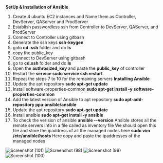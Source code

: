 **SetUp & Installation of Ansible**
1. Create 4 ubuntu EC2 instances and Name them as Controller, DevServer, QAServer and ProdServer
2. Establish passwordless ssh from Controller to DevServer, QAServer, and ProdServer
3. Connect to Controller using gitbash
4. Generate the ssh keys **ssh-keygen**
5. goto **cd .ssh** folder and do **ls**
6. copy the public_key
7. Connect to DevServer using gitbash
8. go to **cd.ssh** folder and do **ls**
9. Open the **authrosized_key** and paste the **public_key** of controller
10. Restart the **service sudo service ssh restart**
11. Repeat the steps 7 to 10 for the remaining servers
**Installing Ansible**
1. Update the apt repository
     **sudo apt-get update**
2. Install software-properties-common
     **sudo apt-get install -y software-properties-common**
3. Add the latest version of Ansible to apt repository
     **sudo apt-add-repository ppa:ansible/ansible**
4. Update the apt repository
     **sudo apt-get update**
5. Install ansible
     **sudo apt-get install -y ansible**
6. To check the verision of ansible
     **ansible --version**
Ansible stores all the remote servers info in a file called as inventory file We should open this file and store the ipaddress of all the managed nodes here
**sudo vim /etc/ansible/hosts**
Here copy and paste the ipaddresses of the managed nodes

![Screenshot (101)](https://github.com/user-attachments/assets/87ebddb2-b9f3-4cd8-8c16-adfcca21bf14)
![Screenshot (98)](https://github.com/user-attachments/assets/d1e65574-dc6d-403f-ae79-90d0f2055424)
![Screenshot (99)](https://github.com/user-attachments/assets/b0fcb1db-4b4c-4a88-b48e-e023ecd935a5)
![Screenshot (100)](https://github.com/user-attachments/assets/38ec0cb3-0ada-4d41-88b0-56c12a7bd9c5)



